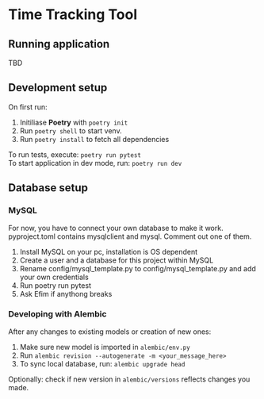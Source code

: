 # Time Tracking Tool
## Running application
TBD
## Development setup
On first run:
1. Initiliase **Poetry** with `poetry init`
2. Run `poetry shell` to start venv.
3. Run `poetry install` to fetch all dependencies

To run tests, execute: `poetry run pytest`\
To start application in dev mode, run: `poetry run dev`

## Database setup

### MySQL
For now, you have to connect your own database to make it work. pyproject.toml contains mysqlclient and mysql. Comment out one of them.

1. Install MySQL on your pc, installation is OS dependent
2. Create a user and a database for this project within MySQL
3. Rename config/mysql_template.py to config/mysql_template.py and add your own credentials
4. Run poetry run pytest
5. Ask Efim if anythong breaks

### Developing with Alembic
After any changes to existing models or creation of new ones:
1. Make sure new model is imported in `alembic/env.py`
2. Run `alembic revision --autogenerate -m <your_message_here> `
3. To sync local database, run: `alembic upgrade head`

Optionally: check if new version in `alembic/versions` reflects changes you made.
